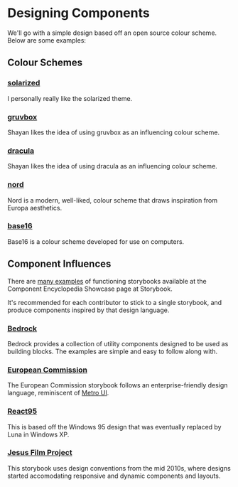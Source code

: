 # Designing Components

We'll go with a simple design based off an open source colour scheme. Below are some examples:

## Colour Schemes

### [solarized](https://github.com/altercation/solarized)

I personally really like the solarized theme.

### [gruvbox](https://github.com/morhetz/gruvbox)

Shayan likes the idea of using gruvbox as an influencing colour scheme.

### [dracula](https://github.com/dracula/dracula-theme)

Shayan likes the idea of using dracula as an influencing colour scheme.

### [nord](https://github.com/nordtheme/nord)

Nord is a modern, well-liked, colour scheme that draws inspiration from Europa aesthetics.

### [base16](https://github.com/chriskempson/base16)

Base16 is a colour scheme developed for use on computers.

## Component Influences

There are [many examples](https://storybook.js.org/showcase) of functioning storybooks available at the Component Encyclopedia Showcase page at Storybook.

It's recommended for each contributor to stick to a single storybook, and produce components inspired by that design language.

### [Bedrock](https://www.bedrock-layout.dev/)

Bedrock provides a collection of utility components designed to be used as building blocks. The examples are simple and easy to follow along with.

### [European Commission](https://ec.europa.eu/component-library/playground/ec)

The European Commission storybook follows an enterprise-friendly design language, reminiscent of [Metro UI](https://github.com/peters/winforms-modernui).

### [React95](https://react95.github.io/React95)

This is based off the Windows 95 design that was eventually replaced by Luna in Windows XP.

### [Jesus Film Project](https://storybook.core.jesusfilm.org/)

This storybook uses design conventions from the mid 2010s, where designs started accomodating responsive and dynamic components and layouts.
